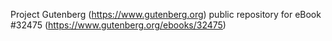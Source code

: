 Project Gutenberg (https://www.gutenberg.org) public repository for eBook #32475 (https://www.gutenberg.org/ebooks/32475)
